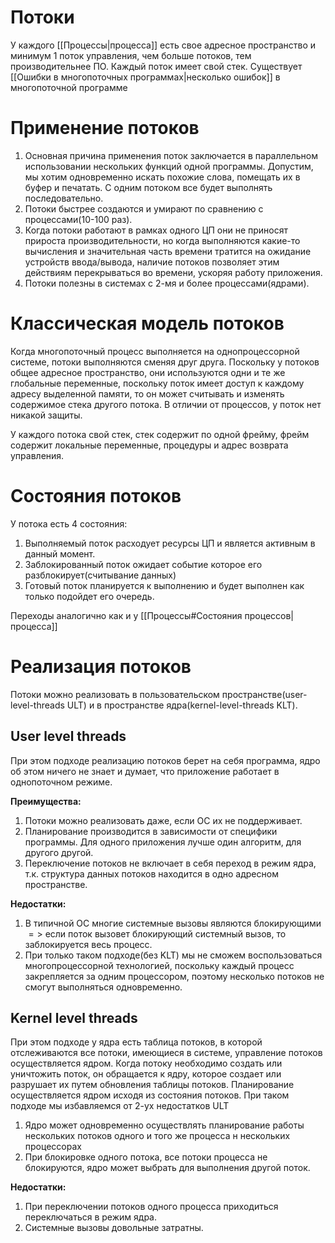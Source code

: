 # Потоки
У каждого [[Процессы|процесса]] есть свое адресное пространство и минимум 1 поток управления, чем больше потоков, тем производительнее ПО. Каждый поток имеет свой стек. Существует [[Ошибки в многопоточных программах|несколько ошибок]] в многопоточной программе

# Применение потоков
1. Основная причина применения поток заключается в параллельном использовании нескольких функций одной программы. Допустим, мы хотим одновременно искать похожие слова, помещать их в буфер и печатать. С одним потоком все будет выполнять последовательно.
2. Потоки быстрее создаются и умирают по сравнению с процессами(10-100 раз).
3. Когда потоки работают в рамках одного ЦП они не приносят прироста производительности, но когда выполняются какие-то вычисления и значительная часть времени тратится на ожидание устройств ввода/вывода, наличие потоков позволяет этим действиям перекрываться во времени, ускоряя работу приложения.
4. Потоки полезны в системах с 2-мя и более процессами(ядрами).

# Классическая модель потоков
Когда многопоточный процесс выполняется на однопроцессорной системе, потоки выполняются сменяя друг друга.
Поскольку у потоков общее адресное пространство, они используются одни и те же глобальные переменные, поскольку поток имеет доступ к каждому адресу выделенной памяти, то он может считывать и изменять содержимое стека другого потока. В отличии от процессов, у поток нет никакой защиты.

У каждого потока свой стек, стек содержит по одной фрейму, фрейм содержит локальные переменные, процедуры и адрес возврата управления.

# Состояния потоков
У потока есть 4 состояния:
1. Выполняемый поток расходует ресурсы ЦП и является активным в данный момент.
2. Заблокированный поток ожидает событие которое его разблокирует(считывание данных)
3. Готовый поток планируется к выполнению и будет выполнен как только подойдет его очередь.

Переходы аналогично как и у [[Процессы#Состояния процессов|процесса]]

# Реализация потоков
Потоки можно реализовать в пользовательском пространстве(user-level-threads ULT) и в пространстве ядра(kernel-level-threads KLT).

## User level threads
При этом подходе реализацию потоков берет на себя программа, ядро об этом ничего не знает и думает, что приложение работает в однопоточном режиме.

**Преимущества:**
1.  Потоки можно реализовать даже, если ОС их не поддерживает.
2. Планирование производится в зависимости от специфики программы. Для одного приложения лучше один алгоритм, для другого другой.
3. Переключение потоков не включает в себя переход в режим ядра, т.к. структура данных потоков находится в одно адресном пространстве.

**Недостатки:**
1. В типичной ОС многие системные вызовы являются блокирующими $=>$ если поток вызовет блокирующий системный вызов, то заблокируется весь процесс.
2. При только таком подходе(без KLT) мы не сможем воспользоваться многопроцессорной технологией, поскольку каждый процесс закрепляется за одним процессором, поэтому несколько потоков не смогут выполняться одновременно.

## Kernel level threads
При этом подходе у ядра есть таблица потоков, в которой отслеживаются все потоки, имеющиеся в системе, управление потоков осуществляется ядром. Когда потоку необходимо создать или уничтожить поток, он обращается к ядру, которое создает или разрушает их путем обновления таблицы потоков. Планирование осуществляется ядром исходя из состояния потоков. При таком подходе мы избавляемся от 2-ух недостатков ULT
1. Ядро может одновременно осуществлять планирование работы нескольких потоков одного и того же процесса н нескольких процессорах
2. При блокировке одного потока, все потоки процесса не блокируются, ядро может выбрать для выполнения другой поток.

**Недостатки:**
1. При переключении потоков одного процесса приходиться переключаться в режим ядра.
2. Системные вызовы довольные затратны.


